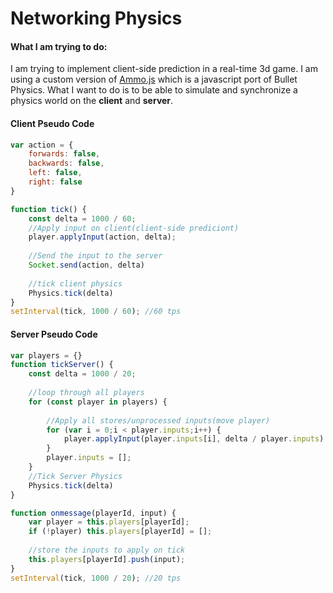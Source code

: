 # Networking Physics

#### What I am trying to do:
I am trying to implement client-side prediction in a real-time 3d game. I am using a custom version of [Ammo.js](https://github.com/kripken/ammo.js/) which is a javascript port of Bullet Physics.  What I want to do is to be able to simulate and synchronize a physics world on the **client** and **server**. 

#### Client Pseudo Code

```javascript
var action = {
    forwards: false,
    backwards: false,
    left: false,
    right: false
}

function tick() {
    const delta = 1000 / 60;
    //Apply input on client(client-side prediciont)
    player.applyInput(action, delta);
    
    //Send the input to the server
    Socket.send(action, delta)
    
    //tick client physics
    Physics.tick(delta)
}
setInterval(tick, 1000 / 60); //60 tps
```

#### Server Pseudo Code

```javascript
var players = {}
function tickServer() {
    const delta = 1000 / 20;
    
    //loop through all players
    for (const player in players) {
    
        //Apply all stores/unprocessed inputs(move player)
        for (var i = 0;i < player.inputs;i++) {
            player.applyInput(player.inputs[i], delta / player.inputs)
        }
        player.inputs = [];
    }
    //Tick Server Physics
    Physics.tick(delta)
}

function onmessage(playerId, input) {
    var player = this.players[playerId];
    if (!player) this.players[playerId] = [];
    
    //store the inputs to apply on tick
    this.players[playerId].push(input);
}
setInterval(tick, 1000 / 20); //20 tps
```
